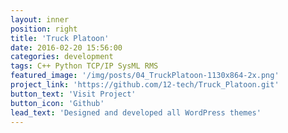```yaml
---
layout: inner
position: right
title: 'Truck Platoon'
date: 2016-02-20 15:56:00
categories: development
tags: C++ Python TCP/IP SysML RMS
featured_image: '/img/posts/04_TruckPlatoon-1130x864-2x.png'
project_link: 'https://github.com/12-tech/Truck_Platoon.git'
button_text: 'Visit Project'
button_icon: 'Github'
lead_text: 'Designed and developed all WordPress themes'
---
```

